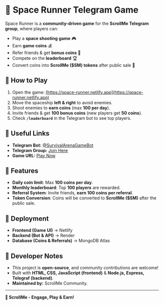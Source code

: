 # 🚀 Space Runner Telegram Game

Space Runner is a **community-driven game** for the **ScrollMe Telegram group**, where players can:
- Play a **space shooting game** 🎮
- Earn **game coins** 💰
- Refer friends & get **bonus coins** 👥
- Compete on the **leaderboard** 🏆
- Convert coins into **ScrollMe ($SM) tokens** after public sale 🚀

## 📌 How to Play
1. Open the game: [https://space-runner.netlify.app](https://space-runner.netlify.app)
2. Move the spaceship **left & right** to avoid enemies.
3. Shoot enemies to **earn coins** (max **100 per day**).
4. Invite friends & get **100 bonus coins** (new players get **50 coins**).
5. Check **`/leaderboard`** in the Telegram bot to see top players.

## 🔗 Useful Links
- **Telegram Bot:** [@SurvivalArenaGameBot](https://t.me/SurvivalArenaGameBot)
- **Telegram Group:** [Join Here](https://t.me/ScrollMeportal)
- **Game URL:** [Play Now](https://space-runner.netlify.app)

## 📌 Features
- **Daily coin limit**: Max **100 coins per day**.
- **Monthly leaderboard**: Top **100 players** are rewarded.
- **Referral System**: Invite friends, **earn 100 coins per referral**.
- **Token Conversion**: Coins will be converted to **ScrollMe ($SM)** after the public sale.

## 📌 Deployment
- **Frontend (Game UI)** → Netlify
- **Backend (Bot & API)** → Render
- **Database (Coins & Referrals)** → MongoDB Atlas

## 📌 Developer Notes
- This project is **open-source**, and community contributions are welcome!
- Built with **HTML, CSS, JavaScript (frontend)** & **Node.js, Express, Telegraf (backend)**.
- **Maintained by:** ScrollMe Community.

---
**🚀 ScrollMe - Engage, Play & Earn!**